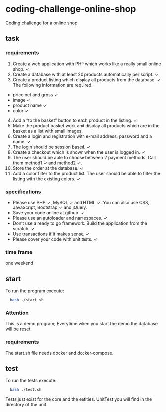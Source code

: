 # coding-challenge-online-shop
Coding challenge for a online shop
## task
### requirements
1. Create a web application with PHP which works like a really small online shop.  	&#10003;
2. Create a database with at least 20 products automatically per script.  	&#10003;
3. Create a product listing which display all products from the database.  	&#10003; <br> The following information are required:
  - price net and gross  	&#10003;
  - image  	&#10003;
  - product name  	&#10003;
  - color  	&#10003;
4. Add a “to the basket” button to each product in the listing.  	&#10003;
5. Make the product basket work and display all products which are in the basket as a list with
small images.
6. Create a login and registration with e-mail address, password and a name.  	&#10003;
7. The login should be session based.  	&#10003;
8. Create a checkout which is shown when the user is logged in. &#10003;
9. The user should be able to choose between 2 payment methods. Call them method1  	&#10003; and
method2 &#10003;.
10. Store the order at the database. &#10003;
11. Add a color filter to the product list. The user should be able to filter the listing with the existing colors. &#10003;
### specifications
- Please use PHP 	&#10003;, MySQL  	&#10003; and HTML  	&#10003;. You can also use CSS, JavaScript, Bootstrap  	&#10003; and jQuery.
- Save your code online at github.  	&#10003;
- Please use an autoloader and namespaces.  	&#10003;
- Don’t use a ready to go framework. Build the application from the scratch.  	&#10003;
- Use transactions if it makes sense.  	&#10003;
- Please cover your code with unit tests.  	&#10003;
### time frame
one weekend
## start
To run the program execute:
```bash
  bash ./start.sh
```
### Attention
This is a demo program; Everytime when you start the demo the database will be reset.

### requirements
The start.sh file needs docker and docker-compose.

## test
To run the tests execute:
```bash
  bash ./test.sh
```
Tests just exist for the core and the entities. UnitTest you will find in the directory of the unit.
